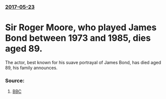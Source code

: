 ### [2017-05-23](/news/2017/05/23/index.md)

# Sir Roger Moore, who played James Bond between 1973 and 1985, dies aged 89. 

The actor, best known for his suave portrayal of James Bond, has died aged 89, his family announces.


### Source:

1. [BBC](http://www.bbc.co.uk/news/entertainment-arts-40018422)
